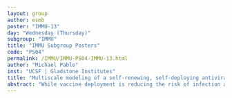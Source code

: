 ```yaml
---
layout: group
author: esmb
poster: "IMMU-13"
day: "Wednesday (Thursday)"
subgroup: "IMMU"
title: "IMMU Subgroup Posters"
code: "PS04"
permalink: /IMMU/IMMU-PS04-IMMU-13.html
author: "Michael Pablo"
inst: "UCSF | Gladstone Institutes"
title: "Multiscale modeling of a self-renewing, self-deploying antiviral for SARS-CoV-2"
abstract: "While vaccine deployment is reducing the risk of infection and transmission of SARS-CoV-2, effective antiviral therapies are still needed. Antivirals with a mechanism of action distinct from current vaccines are especially key in the event that vaccine-resistant variants evolve. One such class of antivirals consists of non-pathogenic viral mutants that compete with wild-type virus, and conditionally replicate in its presence. In principle, these biologically-derived antivirals prey upon SARS-CoV-2 to reduce viral load, self-renew as long as the infection is sustained, and could be transmitted from one individual to another. This class of antivirals are known as ‘Therapeutic Interfering Particles’ (TIPs) and have been theoretically and experimentally characterized for HIV-1. Here, we develop multiscale models for the efficacy of a TIP against SARS-CoV-2 in reducing patient viral load via targeted administration, and in reducing population-level COVID-19 mortality via self-deployment. Specifically, we modeled within-host replication, between-host transmission, and epidemiological spread. Our models are parameterized using in vitro data for a TIP against SARS-CoV-2, and by in vitro, in vivo, and epidemiological data for wild-type SARS-CoV-2 replication and transmission. We make predictions for the promising efficacy of TIPs for individual patients, propose key considerations for delivery of TIPs to individuals, and identify barriers to self-deployment."
---
```

